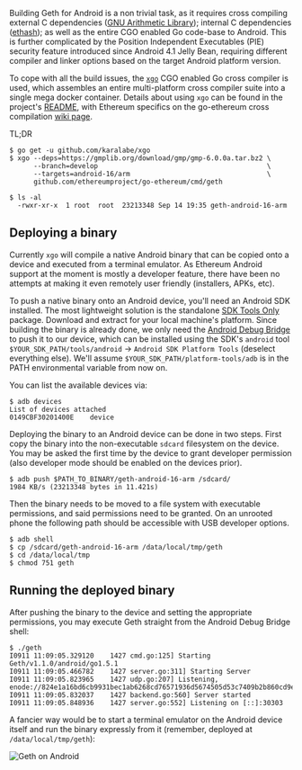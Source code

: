 Building Geth for Android is a non trivial task, as it requires cross compiling external C dependencies ([GNU Arithmetic Library](https://gmplib.org/)); internal C dependencies ([ethash](https://github.com/ethereumproject/ethash)); as well as the entire CGO enabled Go code-base to Android. This is further complicated by the Position Independent Executables (PIE) security feature introduced since Android 4.1 Jelly Bean, requiring different compiler and linker options based on the target Android platform version.

To cope with all the build issues, the [`xgo`](https://github.com/karalabe/xgo) CGO enabled Go cross compiler is used, which assembles an entire multi-platform cross compiler suite into a single mega docker container. Details about using `xgo` can be found in the project's [README](https://github.com/karalabe/xgo/blob/master/README.md), with Ethereum specifics on the go-ethereum cross compilation [wiki page](https://github.com/ethereumproject/go-ethereum/wiki/Cross-compiling-Ethereum).

TL;DR

```
$ go get -u github.com/karalabe/xgo
$ xgo --deps=https://gmplib.org/download/gmp/gmp-6.0.0a.tar.bz2 \
      --branch=develop                                          \
      --targets=android-16/arm                                  \
      github.com/ethereumproject/go-ethereum/cmd/geth

$ ls -al
  -rwxr-xr-x  1 root  root  23213348 Sep 14 19:35 geth-android-16-arm
```

## Deploying a binary

Currently `xgo` will compile a native Android binary that can be copied onto a device and executed from a terminal emulator. As Ethereum Android support at the moment is mostly a developer feature, there have been no attempts at making it even remotely user friendly (installers, APKs, etc).

To push a native binary onto an Android device, you'll need an Android SDK installed. The most lightweight solution is the standalone [SDK Tools Only](https://developer.android.com/sdk/index.html#Other) package. Download and extract for your local machine's platform. Since building the binary is already done, we only need the [Android Debug Bridge](http://developer.android.com/tools/help/adb.html) to push it to our device, which can be installed using the SDK's `android` tool `$YOUR_SDK_PATH/tools/android` -> `Android SDK Platform Tools` (deselect everything else). We'll assume `$YOUR_SDK_PATH/platform-tools/adb` is in the PATH environmental variable from now on.

You can list the available devices via:

```
$ adb devices
List of devices attached
0149CBF30201400E	device
```

Deploying the binary to an Android device can be done in two steps. First copy the binary into the non-executable `sdcard` filesystem on the device. You may be asked the first time by the device to grant developer permission (also developer mode should be enabled on the devices prior).

```
$ adb push $PATH_TO_BINARY/geth-android-16-arm /sdcard/
1984 KB/s (23213348 bytes in 11.421s)
```

Then the binary needs to be moved to a file system with executable permissions, and said permissions need to be granted. On an unrooted phone the following path should be accessible with USB developer options.

```
$ adb shell
$ cp /sdcard/geth-android-16-arm /data/local/tmp/geth
$ cd /data/local/tmp
$ chmod 751 geth
```

## Running the deployed binary

After pushing the binary to the device and setting the appropriate permissions, you may execute Geth straight from the Android Debug Bridge shell:

```
$ ./geth
I0911 11:09:05.329120    1427 cmd.go:125] Starting Geth/v1.1.0/android/go1.5.1
I0911 11:09:05.466782    1427 server.go:311] Starting Server
I0911 11:09:05.823965    1427 udp.go:207] Listening, enode://824e1a16bd6cb9931bec1ab6268cd76571936d5674505d53c7409b2b860cd9e396a66c7fe4c3ad4e60c43fe42408920e33aaf3e7bbdb6123f8094dbc423c2bb1@[::]:30303
I0911 11:09:05.832037    1427 backend.go:560] Server started
I0911 11:09:05.848936    1427 server.go:552] Listening on [::]:30303
```

A fancier way would be to start a terminal emulator on the Android device itself and run the binary expressly from it (remember, deployed at `/data/local/tmp/geth`):

![Geth on Android](http://i.imgur.com/wylOsBL.jpg)